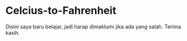 # Celcius-to-Fahrenheit
Disini saya baru belajar, jadi harap dimaklumi jika ada yang salah. Terima kasih.

